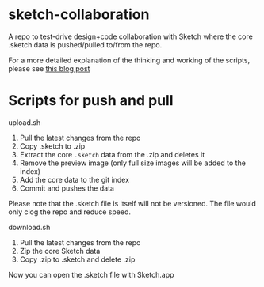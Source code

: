 # sketch-collaboration
A repo to test-drive design+code collaboration with Sketch where the core .sketch data is pushed/pulled to/from the repo.

For a more detailed explanation of the thinking and working of the scripts, please see [this blog post](http://blog.blended.io)

# Scripts for push and pull

upload.sh
1. Pull the latest changes from the repo
2. Copy .sketch to .zip
3. Extract the core `.sketch` data from the .zip and deletes it
4. Remove the preview image (only full size images will be added to the index)
5. Add the core data to the git index
6. Commit and pushes the data

Please note that the .sketch file is itself will not be versioned. The file would only clog the repo and reduce speed.

download.sh
1. Pull the latest changes from the repo
2. Zip the core Sketch data
3. Copy .zip to .sketch and delete .zip

Now you can open the .sketch file with Sketch.app
